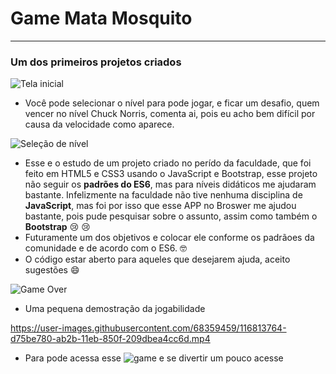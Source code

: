 # Game Mata Mosquito
***

### Um dos primeiros projetos criados


![Tela inicial](https://user-images.githubusercontent.com/68359459/116813660-3b31e080-ab2b-11eb-94d5-4e6179aef3d2.png)

* Você pode selecionar o nível para pode jogar, e ficar um desafio, quem vencer no nível Chuck Norris, comenta ai, pois eu acho bem difícil por causa da velocidade como aparece.

![Seleção de nível](https://user-images.githubusercontent.com/68359459/116813721-8d730180-ab2b-11eb-8319-3f0c05d0a468.png)


* Esse e o estudo de um projeto criado no perído da faculdade, que foi feito em HTML5 e CSS3 usando o JavaScript e Bootstrap, esse projeto não seguir os **padrões do ES6**, mas para níveis didáticos me ajudaram bastante. Infelizmente na faculdade não tive nenhuma disciplina de **JavaScript**, mas foi por isso que esse APP no Broswer me ajudou bastante, pois pude pesquisar sobre o assunto, assim como também o **Bootstrap** :cry: :cry:
* Futuramente um dos objetivos e colocar ele conforme os padrãoes da comunidade e de acordo com o ES6. :nerd_face:
* O código estar aberto para aqueles que desejarem ajuda, aceito sugestões :smile:

![Game Over](https://user-images.githubusercontent.com/68359459/116767691-0d07b000-aa08-11eb-91c2-e58fe36d7ba9.png)

* Uma pequena demostração da jogabilidade


https://user-images.githubusercontent.com/68359459/116813764-d75be780-ab2b-11eb-850f-209dbea4cc6d.mp4

* Para pode acessa esse ![game](https://cristianodasilvaferreira.github.io/Game-Mata-Mosquito/) e se divertir um pouco acesse


